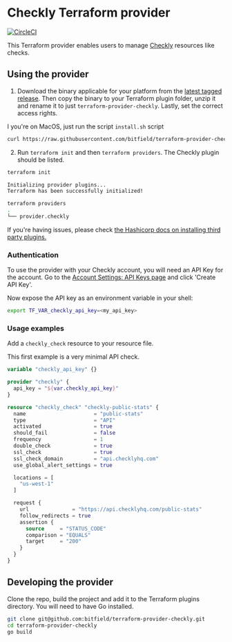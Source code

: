# Checkly Terraform provider

[![CircleCI](https://circleci.com/gh/bitfield/terraform-provider-checkly/tree/master.svg?style=svg)](https://circleci.com/gh/bitfield/terraform-provider-checkly/tree/master)

This Terraform provider enables users to manage [Checkly](https://checklyhq.com) resources like checks.

## Using the provider

1. Download the binary applicable for your platform from the [latest tagged release](https://github.com/bitfield/terraform-provider-checkly/releases). 
Then copy the binary to your Terraform plugin folder, unzip it and rename it to just `terraform-provider-checkly`. Lastly, set the correct access rights.


I you're on MacOS, just run the script `install.sh` script

```bash
curl https://raw.githubusercontent.com/bitfield/terraform-provider-checkly/master/install.sh | sh
```


2. Run `terraform init` and then `terraform providers`. The Checkly plugin should be listed.

```bash
terraform init

Initializing provider plugins...
Terraform has been successfully initialized!

terraform providers
.
└── provider.checkly
```

If you're having issues, please check [the Hashicorp docs on installing third party plugins.](https://www.terraform.io/docs/configuration/providers.html#third-party-plugins)

### Authentication

To use the provider with your Checkly account, you will need an API Key for the account. Go to the [Account Settings: API Keys page](https://app.checklyhq.com/account/api-keys) and click 'Create API Key'.

Now expose the API key as an environment variable in your shell:

```bash
export TF_VAR_checkly_api_key=<my_api_key>
```

### Usage examples

Add a `checkly_check` resource to your resource file. 

This first example is a very minimal API check.

```terraform
variable "checkly_api_key" {}

provider "checkly" {
  api_key = "${var.checkly_api_key}"
}

resource "checkly_check" "checkly-public-stats" {
  name                      = "public-stats"
  type                      = "API"
  activated                 = true
  should_fail               = false
  frequency                 = 1
  double_check              = true
  ssl_check                 = true
  ssl_check_domain          = "api.checklyhq.com"
  use_global_alert_settings = true

  locations = [
    "us-west-1"
  ]

  request {
    url              = "https://api.checklyhq.com/public-stats"
    follow_redirects = true
    assertion {
      source     = "STATUS_CODE"
      comparison = "EQUALS"
      target     = "200"
    }
  }
}
```

## Developing the provider

Clone the repo, build the project and add it to the Terraform plugins directory. You will need to have Go installed.

```bash
git clone git@github.com:bitfield/terraform-provider-checkly.git
cd terraform-provider-checkly
go build
```
